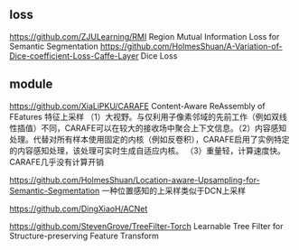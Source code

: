 ## loss
https://github.com/ZJULearning/RMI Region Mutual Information Loss for Semantic Segmentation
https://github.com/HolmesShuan/A-Variation-of-Dice-coefficient-Loss-Caffe-Layer  Dice Loss

## module
https://github.com/XiaLiPKU/CARAFE Content-Aware ReAssembly of FEatures 特征上采样
（1）大视野。与仅利用子像素邻域的先前工作（例如双线性插值）不同，CARAFE可以在较大的接收场中聚合上下文信息。（2）内容感知处理。代替对所有样本使用固定的内核（例如反卷积），CARAFE启用了实例特定的内容感知处理，该处理可实时生成自适应内核。
（3）重量轻，计算速度快。CARAFE几乎没有计算开销

https://github.com/HolmesShuan/Location-aware-Upsampling-for-Semantic-Segmentation 一种位置感知的上采样类似于DCN上采样


https://github.com/DingXiaoH/ACNet 


https://github.com/StevenGrove/TreeFilter-Torch  Learnable Tree Filter for Structure-preserving Feature Transform
